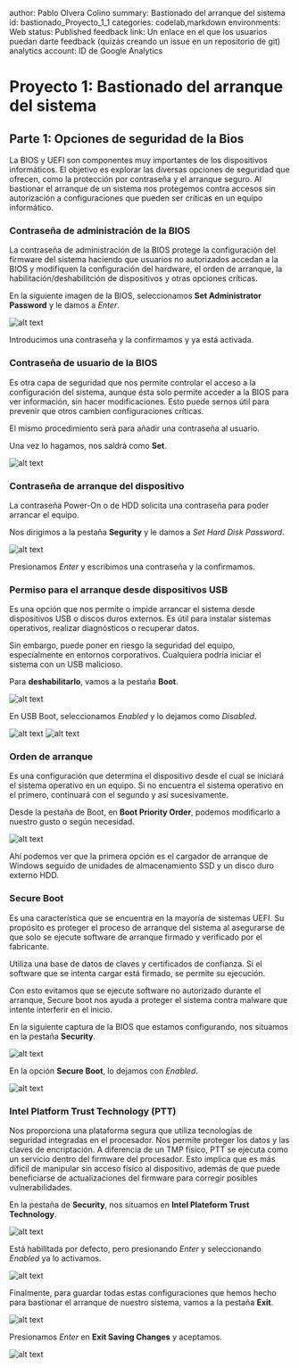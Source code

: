 author: Pablo Olvera Colino
summary: Bastionado del arranque del sistema
id: bastionado_Proyecto_1_1
categories: codelab,markdown
environments: Web
status: Published
feedback link: Un enlace en el que los usuarios puedan darte feedback (quizás creando un issue en un repositorio de git)
analytics account: ID de Google Analytics
# Proyecto 1: Bastionado del arranque del sistema

## Parte 1: Opciones de seguridad de la Bios

La BIOS y UEFI son componentes muy importantes de los dispositivos informáticos. El objetivo es explorar las diversas opciones de seguridad que ofrecen, como la protección por contraseña y el arranque seguro. Al bastionar el arranque de un sistema nos protegemos contra accesos sin autorización a configuraciones que pueden ser críticas en un equipo informático.

### Contraseña de administración de la BIOS

La contraseña de administración de la BIOS protege la configuración del firmware del sistema haciendo que usuarios no autorizados accedan a la BIOS y modifiquen la configuración del hardware, el orden de arranque, la habilitación/deshabilitción de dispositivos y otras opciones críticas.

En la siguiente imagen de la BIOS, seleccionamos **Set Administrator Password** y le damos a *Enter*.

![alt text](image.png)

Introducimos una contraseña y la confirmamos y ya está activada.

### Contraseña de usuario de la BIOS

Es otra capa de seguridad que nos permite controlar el acceso a la configuración del sistema, aunque ésta solo permite acceder a la BIOS para ver información, sin hacer modificaciones. Esto puede sernos útil para prevenir que otros cambien configuraciones críticas.

El mismo procedimiento será para añadir una contraseña al usuario.

Una vez lo hagamos, nos saldrá como **Set**.

![alt text](image-1.png)

### Contraseña de arranque del dispositivo

La contraseña Power-On o de HDD solicita una contraseña para poder arrancar el equipo.

Nos dirigimos a la pestaña **Segurity** y le damos a *Set Hard Disk Password*.

![alt text](image-10.png)

Presionamos *Enter* y escribimos una contraseña y la confirmamos.

### Permiso para el arranque desde dispositivos USB

Es una opción que nos permite o impide arrancar el sistema desde dispositivos USB o discos duros externos. Es útil para instalar sistemas operativos, realizar diagnósticos o recuperar datos.

Sin embargo, puede poner en riesgo la seguridad del equipo, especialmente en entornos corporativos. Cualquiera podría iniciar el sistema con un USB malicioso.

Para **deshabilitarlo**, vamos a la pestaña **Boot**.

![alt text](image-2.png)

En USB Boot, seleccionamos *Enabled* y lo dejamos como *Disabled*.

![alt text](image-3.png)
![alt text](image-4.png)

### Orden de arranque

Es una configuración que determina el dispositivo desde el cual se iniciará el sistema operativo en un equipo. Si no encuentra el sistema operativo en el primero, continuará con el segundo y así sucesivamente.

Desde la pestaña de Boot, en **Boot Priority Order**, podemos modificarlo a nuestro gusto o según necesidad.

![alt text](image-5.png)

Ahí podemos ver que la primera opción es el cargador de arranque de Windows seguido de unidades de almacenamiento SSD y un disco duro externo HDD.

### Secure Boot

Es una característica que se encuentra en la mayoría de sistemas UEFI. Su propósito es proteger el proceso de arranque del sistema al asegurarse de que solo se ejecute software de arranque firmado y verificado por el fabricante.

Utiliza una base de datos de claves y certificados de confianza. Si el software que se intenta cargar está firmado, se permite su ejecución.

Con esto evitamos que se ejecute software no autorizado durante el arranque, Secure boot nos ayuda a proteger el sistema contra malware que intente interferir en el inicio.

En la siguiente captura de la BIOS que estamos configurando, nos situamos en la pestaña **Security**.

![alt text](image-6.png)

En la opción **Secure Boot**, lo dejamos con *Enabled*.

![alt text](image-7.png)

### Intel Platform Trust Technology (PTT)

Nos proporciona una plataforma segura que utiliza tecnologías de seguridad integradas en el procesador. Nos permite proteger los datos y las claves de encriptación. A diferencia de un TMP físico, PTT se ejecuta como un servicio dentro del firmware del procesador. Esto implica que es más difícil de manipular sin acceso físico al dispositivo, además de que puede beneficiarse de actualizaciones del firmware para corregir posibles vulnerabilidades.

En la pestaña de **Security**, nos situamos en **Intel Plateform Trust Technology**.

![alt text](image-11.png)

Está habilitada por defecto, pero presionando *Enter* y seleccionando *Enabled* ya lo activamos.

![alt text](image-12.png)

Finalmente, para guardar todas estas configuraciones que hemos hecho para bastionar el arranque de nuestro sistema, vamos a la pestaña **Exit**.

![alt text](image-8.png)

Presionamos *Enter* en **Exit Saving Changes** y aceptamos.

![alt text](image-9.png)
